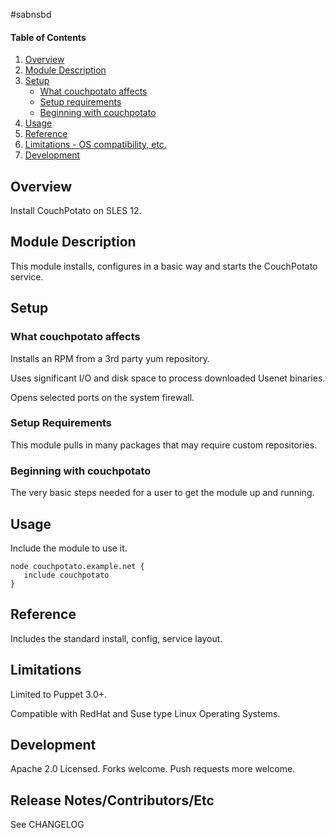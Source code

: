 #sabnsbd

#### Table of Contents

1. [Overview](#overview)
2. [Module Description](#module-description)
3. [Setup](#setup)
    * [What couchpotato affects](#what-couchpotato-affects)
    * [Setup requirements](#setup-requirements)
    * [Beginning with couchpotato](#beginning-with-couchpotato)
4. [Usage](#usage)
5. [Reference](#reference)
5. [Limitations - OS compatibility, etc.](#limitations)
6. [Development](#development)

## Overview

Install CouchPotato on SLES 12.

## Module Description

This module installs, configures in a basic way and starts the CouchPotato service.

## Setup

### What couchpotato affects

Installs an RPM from a 3rd party yum repository.

Uses significant I/O and disk space to process downloaded Usenet binaries.

Opens selected ports on the system firewall.

### Setup Requirements

This module pulls in many packages that may require custom repositories.

### Beginning with couchpotato

The very basic steps needed for a user to get the module up and running. 

## Usage

Include the module to use it.
```puppet
node couchpotato.example.net {
   include couchpotato
}
```

## Reference

Includes the standard install, config, service layout.

## Limitations

Limited to Puppet 3.0+.

Compatible with RedHat and Suse type Linux Operating Systems.

## Development

Apache 2.0 Licensed.  Forks welcome.  Push requests more welcome.

## Release Notes/Contributors/Etc

See CHANGELOG
